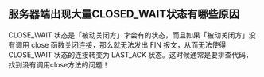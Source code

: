## 服务器端出现大量CLOSED_WAIT状态有哪些原因

CLOSE_WAIT 状态是「被动关闭方」才会有的状态，而且如果「被动关闭方」没有调用 close 函数关闭连接，那么就无法发出 FIN 报文，从而无法使得 CLOSE_WAIT 状态的连接转变为 LAST_ACK 状态。这时候通常是要排查代码，找到没有调用close方法的问题！